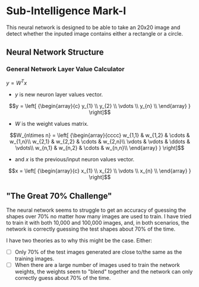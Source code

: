 
# Sub-Intelligence Mark-I
This neural network is designed to be able to take an 20x20 image and detect whether the inputed image contains either a rectangle or a circle.

## Neural Network Structure
### General Network Layer Value Calculator
$y = W^Tx$

 - $y$ is new neuron layer values vector.
```math
y =
\left[ {\begin{array}{c}
y_{1} \\
y_{2} \\
\vdots \\
y_{n} \\
\end{array} } \right]
```

- $W$ is the weight values matrix.
```math
W_{n\times n} =
\left[ {\begin{array}{cccc}
w_{1,1} & w_{1,2} & \cdots & w_{1,n}\\
w_{2,1} & w_{2,2} & \cdots & w_{2,n}\\
\vdots & \vdots & \ddots & \vdots\\
w_{n,1} & w_{n,2} & \cdots & w_{n,n}\\
\end{array} } \right]
```

- and $x$ is the previous/input neuron values vector.
```math
x =
\left[ {\begin{array}{c}
x_{1} \\
x_{2} \\
\vdots \\
x_{n} \\
\end{array} } \right]
```

## "The Great 70% Challenge"
The neural network seems to struggle to get an accuracy of guessing the shapes over 70% no matter how many images 
are used to train. I have tried to train it with both 10,000 and 100,000 images, and, in both scenarios, the network 
is correctly guessing the test shapes about 70% of the time. 

I have two theories as to why this might be the case. Either:
- [ ] Only 70% of the test images generated are close to/the same as the training images.
- [ ] When there are a large number of images used to train the network weights, the weights seem to "blend"
    together and the network can only correctly guess about 70% of the time.
